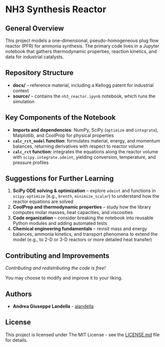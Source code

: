 # NH3 Synthesis Reactor

## General Overview
This project models a one-dimensional, pseudo-homogeneous plug flow reactor (PFR) for ammonia synthesis. The primary code lives in a Jupyter notebook that gathers thermodynamic properties, reaction kinetics, and data for industrial catalysts.

## Repository Structure
- **docs/** – reference material, including a Kellogg patent for industrial context
- **source/** – contains the `nh3_reactor.ipynb` notebook, which runs the simulation

## Key Components of the Notebook
- **Imports and dependencies**: NumPy, SciPy (`optimize` and `integrate`), Matplotlib, and CoolProp for physical properties
- **`calc_rct_model` function**: formulates material, energy, and momentum balances, returning derivatives with respect to reactor volume
- **`calc_rct` function**: integrates the equations along the reactor volume with `scipy.integrate.odeint`, yielding conversion, temperature, and pressure profiles

## Suggestions for Further Learning
1. **SciPy ODE solving & optimization** – explore `odeint` and functions in `scipy.optimize` (e.g., `brenth`, `minimize_scalar`) to understand how the reactor equations are solved
2. **CoolProp and thermodynamic properties** – study how the library computes molar masses, heat capacities, and viscosities
3. **Code organization** – consider breaking the notebook into reusable Python modules and adding automated tests
4. **Chemical engineering fundamentals** – revisit mass and energy balances, ammonia kinetics, and transport phenomena to extend the model (e.g., to 2-D or 3-D reactors or more detailed heat transfer)

## Contributing and Improvements

*Contributing and redistributing the code is free!*

You may choose to modify and improve it to your liking. 

## Authors

* **Andrea Giuseppe Landella** - [alandella](https://github.com/alandella)

## License

This project is licensed under The MIT License - see the [LICENSE.md](https://github.com/alandella/nh3-syn-reactor/blob/main/LICENSE) file for details.
